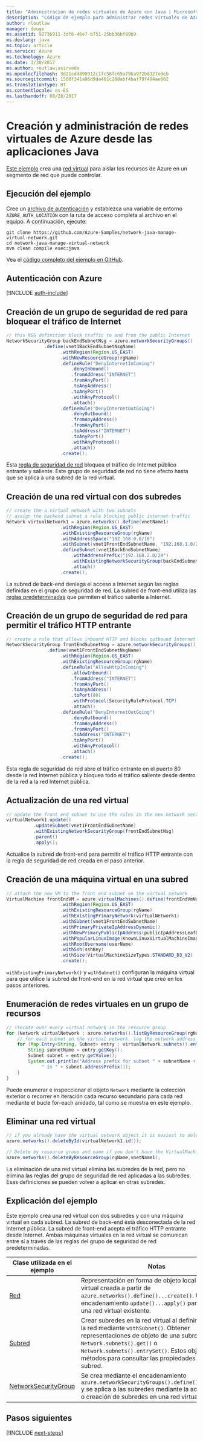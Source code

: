 ```yaml
---
title: "Administración de redes virtuales de Azure con Java | Microsoft Docs"
description: "Código de ejemplo para administrar redes virtuales de Azure desde el código de Java"
author: rloutlaw
manager: douge
ms.assetid: 92736911-3df6-46e7-b751-25bb36bf89b9
ms.devlang: java
ms.topic: article
ms.service: Azure
ms.technology: Azure
ms.date: 3/30/2017
ms.author: routlaw;asirveda
ms.openlocfilehash: 3d21cdd890912c1fc58fc65a79ba972b8327edeb
ms.sourcegitcommit: 1500f341a96d9da461c288abf4baf79f494ae662
ms.translationtype: HT
ms.contentlocale: es-ES
ms.lasthandoff: 08/28/2017
---
```

# <a name="create-and-manage-azure-virtual-networks-from-your-java-apps"></a>Creación y administración de redes virtuales de Azure desde las aplicaciones Java

[Este ejemplo](https://github.com/Azure-Samples/network-java-manage-virtual-network) crea una [red virtual](https://docs.microsoft.com/azure/virtual-network/virtual-networks-overview) para aislar los recursos de Azure en un segmento de red que puede controlar.

## <a name="run-the-sample"></a>Ejecución del ejemplo

Cree un [archivo de autenticación](https://github.com/Azure/azure-sdk-for-java/blob/master/AUTH.md) y establezca una variable de entorno `AZURE_AUTH_LOCATION` con la ruta de acceso completa al archivo en el equipo. A continuación, ejecute:

```
git clone https://github.com/Azure-Samples/network-java-manage-virtual-network.git
cd network-java-manage-virtual-network
mvn clean compile exec:java
```

Vea el [código completo del ejemplo en GitHub](https://github.com/Azure-Samples/network-java-manage-virtual-network/blob/master/src/main/java/com/microsoft/azure/management/network/samples/ManageVirtualNetwork.java).

## <a name="authenticate-with-azure"></a>Autenticación con Azure

[!INCLUDE [auth-include](includes/java-auth-include.md)]

## <a name="create-a-network-security-group-to-block-internet-traffic"></a>Creación de un grupo de seguridad de red para bloquear el tráfico de Internet

```java
// this NSG definition block traffic to and from the public Internet
NetworkSecurityGroup backEndSubnetNsg = azure.networkSecurityGroups()
              .define(vnet1BackEndSubnetNsgName)
                    .withRegion(Region.US_EAST)
                    .withNewResourceGroup(rgName)
                    .defineRule("DenyInternetInComing")
                        .denyInbound()
                        .fromAddress("INTERNET")
                        .fromAnyPort()
                        .toAnyAddress()
                        .toAnyPort()
                        .withAnyProtocol()
                        .attach()
                    .defineRule("DenyInternetOutGoing")
                        .denyOutbound()
                        .fromAnyAddress()
                        .fromAnyPort()
                        .toAddress("INTERNET")
                        .toAnyPort()
                        .withAnyProtocol()
                        .attach()
                    .create();
```

Esta [regla de seguridad de red](https://docs.microsoft.com/azure/virtual-network/virtual-networks-nsg) bloquea el tráfico de Internet público entrante y saliente. Este grupo de seguridad de red no tiene efecto hasta que se aplica a una subred de la red virtual.

## <a name="create-a-virtual-network-with-two-subnets"></a>Creación de una red virtual con dos subredes

```java
// create the a virtual network with two subnets
// assign the backend subnet a rule blocking public internet traffic
Network virtualNetwork1 = azure.networks().define(vnetName1)
                    .withRegion(Region.US_EAST)
                    .withExistingResourceGroup(rgName)
                    .withAddressSpace("192.168.0.0/16")
                    .withSubnet(vnet1FrontEndSubnetName, "192.168.1.0/24")
                    .defineSubnet(vnet1BackEndSubnetName)
                        .withAddressPrefix("192.168.2.0/24")
                        .withExistingNetworkSecurityGroup(backEndSubnetNsg)
                        .attach()
                    .create();
```

La subred de back-end deniega el acceso a Internet según las reglas definidas en el grupo de seguridad de red. La subred de front-end utiliza las [reglas predeterminadas](https://docs.microsoft.com/azure/virtual-network/virtual-networks-nsg) que permiten el tráfico saliente a Internet.

## <a name="create-a-network-security-group-to-allow-inbound-http-traffic"></a>Creación de un grupo de seguridad de red para permitir el tráfico HTTP entrante
```java
// create a rule that allows inbound HTTP and blocks outbound Internet traffic
NetworkSecurityGroup frontEndSubnetNsg = azure.networkSecurityGroups()
               .define(vnet1FrontEndSubnetNsgName)
                    .withRegion(Region.US_EAST)
                    .withExistingResourceGroup(rgName)
                    .defineRule("AllowHttpInComing")
                        .allowInbound()
                        .fromAddress("INTERNET")
                        .fromAnyPort()
                        .toAnyAddress()
                        .toPort(80)
                        .withProtocol(SecurityRuleProtocol.TCP)
                        .attach()
                    .defineRule("DenyInternetOutGoing")
                        .denyOutbound()
                        .fromAnyAddress()
                        .fromAnyPort()
                        .toAddress("INTERNET")
                        .toAnyPort()
                        .withAnyProtocol()
                        .attach()
                    .create();
```

Esta regla de seguridad de red abre el tráfico entrante en el puerto 80 desde la red Internet pública y bloquea todo el tráfico saliente desde dentro de la red a la red Internet pública. 

## <a name="update-a-virtual-network"></a>Actualización de una red virtual
```java
// update the front end subnet to use the rules in the new network security group
virtualNetwork1.update()
          .updateSubnet(vnet1FrontEndSubnetName)
          .withExistingNetworkSecurityGroup(frontEndSubnetNsg)
          .parent()
          .apply();
```

Actualice la subred de front-end para permitir el tráfico HTTP entrante con la regla de seguridad de red creada en el paso anterior.

## <a name="create-a-virtual-machine-on-a-subnet"></a>Creación de una máquina virtual en una subred
```java
// attach the new VM to the front end subnet on the virtual network
VirtualMachine frontEndVM = azure.virtualMachines().define(frontEndVmName)
                    .withRegion(Region.US_EAST)
                    .withExistingResourceGroup(rgName)
                    .withExistingPrimaryNetwork(virtualNetwork1) 
                    .withSubnet(vnet1FrontEndSubnetName)
                    .withPrimaryPrivateIpAddressDynamic()
                    .withNewPrimaryPublicIpAddress(publicIpAddressLeafDnsForFrontEndVm)
                    .withPopularLinuxImage(KnownLinuxVirtualMachineImage.UBUNTU_SERVER_16_04_LTS)
                    .withRootUsername(userName)
                    .withSsh(sshKey)
                    .withSize(VirtualMachineSizeTypes.STANDARD_D3_V2)
                    .create();
```

`withExistingPrimaryNetwork()` y `withSubnet()` configuran la máquina virtual para que utilice la subred de front-end en la red virtual que creó en los pasos anteriores.

## <a name="list-virtual-networks-in-a-resource-group"></a>Enumeración de redes virtuales en un grupo de recursos
```java
// iterate over every virtual network in the resource group 
for (Network virtualNetwork : azure.networks().listByResourceGroup(rgName)) {
    // for each subnet on the virtual network, log the network address prefix 
    for (Map.Entry<String, Subnet> entry : virtualNetwork.subnets().entrySet()) {
        String subnetName = entry.getKey();
        Subnet subnet = entry.getValue();
        System.out.println("Address prefix for subnet " + subnetName + 
             " is " + subnet.addressPrefix());
    }
}
```       

Puede enumerar e inspeccionar el objeto `Network` mediante la colección exterior o recorrer en iteración cada recurso secundario para cada red mediante el bucle for-each anidado, tal como se muestra en este ejemplo.

## <a name="delete-a-virtual-network"></a>Eliminar una red virtual
```java
// if you already have the virtual network object it is easiest to delete by ID
azure.networks().deleteById(virtualNetwork1.id());

// Delete by resource group and name if you don't have the VirtualMachine object
azure.networks().deleteByResourceGroup(rgName,vnetName1);
```

La eliminación de una red virtual elimina las subredes de la red, pero no elimina las reglas del grupo de seguridad de red aplicadas a las subredes. Esas definiciones se pueden volver a aplicar en otras subredes.

## <a name="sample-explanation"></a>Explicación del ejemplo

Este ejemplo crea una red virtual con dos subredes y con una máquina virtual en cada subred. La subred de back-end está desconectada de la red Internet pública. La subred de front-end acepta el tráfico HTTP entrante desde Internet. Ambas máquinas virtuales en la red virtual se comunican entre sí a través de las reglas del grupo de seguridad de red predeterminadas.

| Clase utilizada en el ejemplo | Notas
|-------|-------|
| [Red](https://docs.microsoft.com/java/api/com.microsoft.azure.management.network._network) | Representación en forma de objeto local de la red virtual creada a partir de `azure.networks().define()...create()`. Use el encadenamiento `update()...apply()` para actualizar una red virtual existente.
| [Subred](https://docs.microsoft.com/java/api/com.microsoft.azure.management.network._subnet) | Crear subredes en la red virtual al definir o actualizar la red mediante `withSubnet()`. Obtener representaciones de objeto de una subred con `Network.subnets().get()` o `Network.subnets().entrySet()`. Estos objetos tienen métodos para consultar las propiedades de la subred.
| [NetworkSecurityGroup](https://docs.microsoft.com/java/api/com.microsoft.azure.management.network._network_security_group) | Se crea mediante el encadenamiento `azure.networkSecurityGroups().define()...create()` y se aplica a las subredes mediante la actualización o creación de subredes en una red virtual. 

## <a name="next-steps"></a>Pasos siguientes

[!INCLUDE [next-steps](includes/java-next-steps.md)]